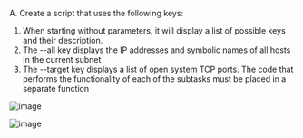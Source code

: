 A. Create a script that uses the following keys:
1. When starting without parameters, it will display a list of possible keys and their description.
2. The --all key displays the IP addresses and symbolic names of all hosts in the current subnet
3. The --target key displays a list of open system TCP ports.
The code that performs the functionality of each of the subtasks must be placed in a separate function

![image](https://user-images.githubusercontent.com/46942305/149192238-af181fb6-46b8-4dcc-bd7f-8f6066fc1b60.png)

![image](https://user-images.githubusercontent.com/46942305/149192387-2338d1b4-d410-4374-982d-15b7e2b8f979.png)



